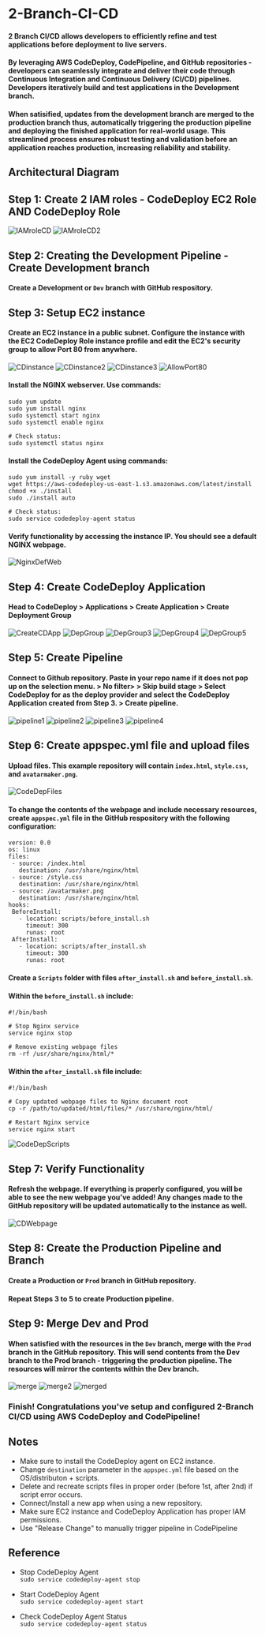# 2-Branch-CI-CD 
#### 2 Branch CI/CD allows developers to efficiently refine and test applications before deployment to live servers. 

#### By leveraging AWS CodeDeploy, CodePipeline, and GitHub repositories - developers can seamlessly integrate and deliver their code through Continuous Integration and Continuous Delivery (CI/CD) pipelines. Developers iteratively build and test applications in the Development branch. 

#### When satisified, updates from the development branch are merged to the production branch thus, automatically triggering the production pipeline and deploying the finished application for real-world usage. This streamlined process ensures robust testing and validation before an application reaches production, increasing reliability and stability.

## Architectural Diagram

## Step 1: Create 2 IAM roles - CodeDeploy EC2 Role AND CodeDeploy Role

![IAMroleCD](https://github.com/ericincloud/AWS-CodePipeline-and-CodeDeploy/assets/144301872/0545c0dc-a8d3-48cf-be96-af143eb6f705)
![IAMroleCD2](https://github.com/ericincloud/AWS-CodePipeline-and-CodeDeploy/assets/144301872/7c70a633-dc6f-43b2-90ad-9fa405143ab6)

## Step 2: Creating the Development Pipeline - Create Development branch
#### Create a Development or `Dev` branch with GitHub respository. 

## Step 3: Setup EC2 instance
#### Create an EC2 instance in a public subnet. Configure the instance with the EC2 CodeDeploy Role instance profile and edit the EC2's security group to allow Port 80 from anywhere. 

![CDinstance](https://github.com/ericincloud/AWS-CodePipeline-and-CodeDeploy/assets/144301872/881d5f16-2d0e-4c5d-8e57-bf9dc1e3eba0)
![CDinstance2](https://github.com/ericincloud/AWS-CodePipeline-and-CodeDeploy/assets/144301872/caf10c00-3e5a-4014-9e45-74cef05db630)
![CDinstance3](https://github.com/ericincloud/AWS-CodePipeline-and-CodeDeploy/assets/144301872/27e6e045-0e27-414a-838e-6f49e1b3db7a)
![AllowPort80](https://github.com/ericincloud/AWS-CodePipeline-and-CodeDeploy/assets/144301872/3b6fbf6c-6302-4d38-87a1-6e825cca92f1)


#### Install the NGINX webserver. Use commands: 

```
sudo yum update
sudo yum install nginx
sudo systemctl start nginx
sudo systemctl enable nginx

# Check status:
sudo systemctl status nginx
```

#### Install the CodeDeploy Agent using commands: 

```
sudo yum install -y ruby wget
wget https://aws-codedeploy-us-east-1.s3.amazonaws.com/latest/install
chmod +x ./install
sudo ./install auto

# Check status:
sudo service codedeploy-agent status
```

#### Verify functionality by accessing the instance IP. You should see a default NGINX webpage.
![NginxDefWeb](https://github.com/ericincloud/AWS-CodePipeline-and-CodeDeploy/assets/144301872/783fd999-85c2-47e7-9184-06be44924848)


## Step 4: Create CodeDeploy Application
#### Head to CodeDeploy > Applications > Create Application > Create Deployment Group

![CreateCDApp](https://github.com/ericincloud/AWS-CodePipeline-and-CodeDeploy/assets/144301872/c6a1d380-fdca-4dc1-88bc-00ea566cb355)
![DepGroup](https://github.com/ericincloud/AWS-CodePipeline-and-CodeDeploy/assets/144301872/baff1372-cf29-4314-a78d-9f0b8ba2ec8e)
![DepGroup3](https://github.com/ericincloud/AWS-CodePipeline-and-CodeDeploy/assets/144301872/d00f9851-5241-4ff7-a483-fe6015bbfb43)
![DepGroup4](https://github.com/ericincloud/AWS-CodePipeline-and-CodeDeploy/assets/144301872/8b97636c-a026-44df-a9a9-868ef438e075)
![DepGroup5](https://github.com/ericincloud/AWS-CodePipeline-and-CodeDeploy/assets/144301872/3b1d1f31-29fd-4d9c-8509-fce1f126b7c6)

## Step 5: Create Pipeline
#### Connect to Github repository. Paste in your repo name if it does not pop up on the selection menu. > No filter> > Skip build stage > Select CodeDeploy for as the deploy provider and select the CodeDeploy Application created from Step 3. > Create pipeline. 

![pipeline1](https://github.com/ericincloud/AWS-CodePipeline-and-CodeDeploy/assets/144301872/292393b2-901d-484e-a636-1d96b7825ad9)
![pipeline2](https://github.com/ericincloud/AWS-CodePipeline-and-CodeDeploy/assets/144301872/8434d621-edd6-401b-a007-272691f51d99)
![pipeline3](https://github.com/ericincloud/AWS-CodePipeline-and-CodeDeploy/assets/144301872/a4644488-6bb8-4131-9a2d-92d65fef847d)
![pipeline4](https://github.com/ericincloud/AWS-CodePipeline-and-CodeDeploy/assets/144301872/6d3a8e9d-9792-4dd4-b754-6d97e633e380)


## Step 6: Create appspec.yml file and upload files

#### Upload files. This example repository will contain `index.html`, `style.css`, and `avatarmaker.png`. 
![CodeDepFiles](https://github.com/ericincloud/AWS-CodePipeline-and-CodeDeploy/assets/144301872/a08ec26f-ff41-43ea-b190-bc08d8070292)


#### To change the contents of the webpage and include necessary resources, create `appspec.yml` file in the GitHub respository with the following configuration: 

 ```
version: 0.0
os: linux
files:
  - source: /index.html
    destination: /usr/share/nginx/html
  - source: /style.css
    destination: /usr/share/nginx/html
  - source: /avatarmaker.png
    destination: /usr/share/nginx/html
hooks:
  BeforeInstall:
    - location: scripts/before_install.sh
      timeout: 300
      runas: root
  AfterInstall:
    - location: scripts/after_install.sh
      timeout: 300 
      runas: root
 ```

#### Create a `Scripts` folder with files `after_install.sh` and `before_install.sh`. 

#### Within the `before_install.sh` include:

```
#!/bin/bash

# Stop Nginx service
service nginx stop

# Remove existing webpage files
rm -rf /usr/share/nginx/html/*
```

#### Within the `after_install.sh` file include:

```
#!/bin/bash

# Copy updated webpage files to Nginx document root
cp -r /path/to/updated/html/files/* /usr/share/nginx/html/

# Restart Nginx service
service nginx start
```

![CodeDepScripts](https://github.com/ericincloud/AWS-CodePipeline-and-CodeDeploy/assets/144301872/2d16997d-31bf-4f6b-8ceb-49b2180bcc81)

## Step 7: Verify Functionality
#### Refresh the webpage. If everything is properly configured, you will be able to see the new webpage you've added! Any changes made to the GitHub repository will be updated automatically to the instance as well.

![CDWebpage](https://github.com/ericincloud/AWS-CodePipeline-and-CodeDeploy/assets/144301872/f092eb00-c2cc-471b-ac93-9061bbe40e64)

## Step 8: Create the Production Pipeline and Branch
#### Create a Production or `Prod` branch in GitHub repository.

#### Repeat Steps 3 to 5 to create Production pipeline.

## Step 9: Merge Dev and Prod
#### When satisfied with the resources in the `Dev` branch, merge with the `Prod` branch in the GitHub repository. This will send contents from the Dev branch to the Prod branch - triggering the production pipeline. The resources will mirror the contents within the Dev branch. 

![merge](https://github.com/ericincloud/2-Branch-CI-CD/assets/144301872/e933ccac-2d67-49c0-9ace-d2a22e84d1ed)
![merge2](https://github.com/ericincloud/2-Branch-CI-CD/assets/144301872/7d152467-f54f-4a17-9110-ec2407dbb1a4)
![merged](https://github.com/ericincloud/2-Branch-CI-CD/assets/144301872/19aa7569-79a2-4ecf-9572-b4571c9bf91b)

### Finish! Congratulations you've setup and configured 2-Branch CI/CD using AWS CodeDeploy and CodePipeline!

## Notes
* Make sure to install the CodeDeploy agent on EC2 instance.
* Change `destination` parameter in the `appspec.yml` file based on the OS/distributon + scripts.
* Delete and recreate scripts files in proper order (before 1st, after 2nd) if script error occurs.
* Connect/Install a new app when using a new repository.
* Make sure EC2 instance and CodeDeploy Application has proper IAM permissions.
* Use "Release Change" to manually trigger pipeline in CodePipeline

## Reference
* Stop CodeDeploy Agent <br>
  `sudo service codedeploy-agent stop`

* Start CodeDeploy Agent <br>
  `sudo service codedeploy-agent start`

* Check CodeDeploy Agent Status <br>
  `sudo service codedeploy-agent status`

  




